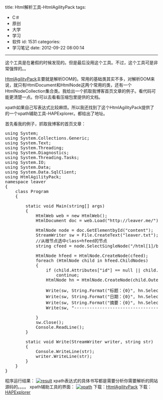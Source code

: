 title: Html解析工具-HtmlAgilityPack
tags:
  - C＃
  - 原创
  - 大学
  - 学习
  - 软件
id: 1531
categories:
  - 学习笔记
date: 2012-09-22 08:00:14
---

这个工具是在暑假的时候发现的。但是最后没用这个工具。不过，这个工具可是非常强悍的。。

[HtmlAgilityPack](http://htmlagilitypack.codeplex.com)主要就是解析DOM的。常用的基础类其实不多，对解析DOM来说，就只有HtmlDocument和HtmlNode这两个常用的类，还有一个 HtmlNodeCollection集合类。我给出一个抓取我博客首页文章的例子。看代码可能更清楚一点。你可以去看看压缩包里提供的文档。

xpath如果自己写表达式比较麻烦。所以我还找到了这个HtmlAgilityPack提供了的一个xpath辅助工具-HAPExplorer。都给出了地址。

首先看我的例子，抓取我博客的首页文章：

<pre class="lang:c# decode:true " >using System;
using System.Collections.Generic;
using System.Text;
using System.Threading;
using System.Diagnostics;
using System.Threading.Tasks;
using System.IO;
using System.Data;
using System.Data.SqlClient;
using HtmlAgilityPack;
namespace leaver
{
    class Program
    {

        static void Main(string[] args)
        {
            HtmlWeb web = new HtmlWeb();
            HtmlDocument doc = web.Load("http://leaver.me/");

            HtmlNode node = doc.GetElementbyId("content");
            StreamWriter sw = File.CreateText("leaver.txt");
            //从根节点选中class=hfeed的节点
            string cfeed = node.SelectSingleNode("/html[1]/body[1]/div[1]/div[1]/div[2]/div[1]/div[1]").OuterHtml;

            HtmlNode hfeed = HtmlNode.CreateNode(cfeed);
            foreach (HtmlNode child in hfeed.ChildNodes)
            {
                if (child.Attributes["id"] == null || child.Attributes["id"].Value.Substring(0, 2) != "po")
                    continue;
                HtmlNode hn = HtmlNode.CreateNode(child.OuterHtml);

                Write(sw, String.Format("标题：{0}", hn.SelectSingleNode("//*[@class=\"entry-title\"]").InnerText));
                Write(sw, String.Format("日期：{0}", hn.SelectSingleNode("//*[@class=\"byline\"]").InnerText));
                Write(sw, String.Format("摘要：{0}", hn.SelectSingleNode("//*[@class=\"entry-summary\"]").InnerText));
                Write(sw, "----------------------------------------");

            }
            sw.Close();
            Console.ReadLine();
        }

        static void Write(StreamWriter writer, string str)
        {
            Console.WriteLine(str);
            writer.WriteLine(str);
        }
    }
}</pre> 

程序运行结果：
[![](/images/d2623dbdf85b9caabedb4336e53e1fd67cfc07d6.jpg "result")](http://leaverimage.b0.upaiyun.com/27392_o.jpg)
xpath表达式的具体书写都是需要分析你需要解析的网站源码的。。。。
xpath辅助工具的界面：
[![](/images/2387485c54eef302fae5ddba1382b6a2092c4b67.jpg "xpath")](http://leaverimage.b0.upaiyun.com/27391_o.jpg)
下载：[HtmlAgilityPack](http://pan.baidu.com/share/link?shareid=61130&uk=1493685990)
下载：[HAPExplorer](http://pan.baidu.com/share/link?shareid=61131&uk=1493685990)